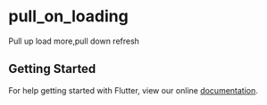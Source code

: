 # pull_on_loading

Pull up load more,pull down refresh

## Getting Started

For help getting started with Flutter, view our online
[documentation](https://flutter.io/).
